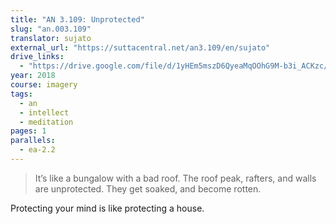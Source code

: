 ```yaml
---
title: "AN 3.109: Unprotected"
slug: "an.003.109"
translator: sujato
external_url: "https://suttacentral.net/an3.109/en/sujato"
drive_links:
  - "https://drive.google.com/file/d/1yHEm5mszD6QyeaMqOOhG9M-b3i_ACKzc/view?usp=drivesdk"
year: 2018
course: imagery
tags:
  - an
  - intellect
  - meditation
pages: 1
parallels:
  - ea-2.2
---
```


> It’s like a bungalow with a bad roof. The roof peak, rafters, and walls are unprotected. They get soaked, and become rotten.

Protecting your mind is like protecting a house.

